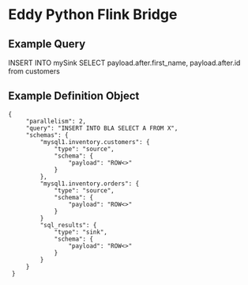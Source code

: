 # Eddy Python Flink Bridge

## Example Query
INSERT INTO mySink SELECT payload.after.first_name, payload.after.id from customers

## Example Definition Object
```
{
     "parallelism": 2,
     "query": "INSERT INTO BLA SELECT A FROM X",
     "schemas": {
         "mysql1.inventory.customers": {
             "type": "source",
             "schema": {
                 "payload": "ROW<>"
             }
         },
         "mysql1.inventory.orders": {
             "type": "source",
             "schema": {
                 "payload": "ROW<>"
             }
         }
         "sql_results": {
             "type": "sink",
             "schema": {
                 "payload": "ROW<>"
             }
         }
     }
 }
 ```
